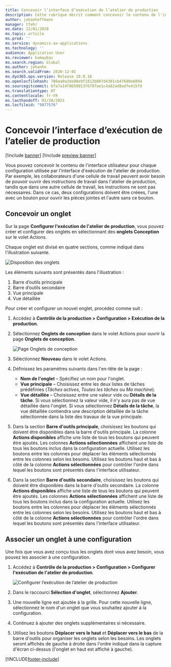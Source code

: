 ```yaml
---
title: Concevoir l’interface d’exécution de l’atelier de production
description: Cette rubrique décrit comment concevoir le contenu de l'interface utilisateur pour chaque configuration.
author: johanhoffmann
manager: tfehr
ms.date: 12/01/2020
ms.topic: article
ms.prod: ''
ms.service: dynamics-ax-applications
ms.technology: ''
audience: Application User
ms.reviewer: kamaybac
ms.search.region: Global
ms.author: johanho
ms.search.validFrom: 2020-12-01
ms.dyn365.ops.version: Release 10.0.16
ms.openlocfilehash: 786ea9a3da98e9f1812b007d4301cb47680e6894
ms.sourcegitcommit: b7a7a14f8650913f6797ae1c4a82ad8adfe415fd
ms.translationtype: HT
ms.contentlocale: fr-FR
ms.lasthandoff: 01/28/2021
ms.locfileid: "5077576"
---
```

# <a name="design-the-production-floor-execution-interface"></a>Concevoir l’interface d’exécution de l’atelier de production

[!include [banner](../includes/banner.md)]
[!include [preview banner](../includes/preview-banner.md)]

Vous pouvez concevoir le contenu de l'interface utilisateur pour chaque configuration utilisée par l'interface d'exécution de l'atelier de production. Par exemple, les collaborateurs d'une cellule de travail peuvent avoir besoin de pouvoir ouvrir des instructions de travail dans l'atelier de production, tandis que dans une autre cellule de travail, les instructions ne sont pas nécessaires. Dans ce cas, deux configurations doivent être créées, l'une avec un bouton pour ouvrir les pièces jointes et l'autre sans ce bouton.

## <a name="design-a-tab"></a>Concevoir un onglet

Sur la page **Configurer l'exécution de l'atelier de production**, vous pouvez créer et configurer des onglets en sélectionnant des **onglets Conception** sur le volet Actions.

Chaque onglet est divisé en quatre sections, comme indiqué dans l'illustration suivante.

![Disposition des onglets](media/pfe-tab-layout.png "Disposition des onglets")

Les éléments suivants sont présentés dans l'illustration :

1. Barre d’outils principale
1. Barre d’outils secondaire
1. Vue principale
1. Vue détaillée

Pour créer et configurer un nouvel onglet, procédez comme suit :

1. Accédez à **Contrôle de la production &gt; Configuration &gt; Exécution de la production**.

1. Sélectionnez **Onglets de conception** dans le volet Actions pour ouvrir la page **Onglets de conception**.

    ![Page Onglets de conception](media/pfe-design-tabs.png "Page Onglets de conception")

1. Sélectionnez **Nouveau** dans le volet Actions.

1. Définissez les paramètres suivants dans l'en-tête de la page :

    - **Nom de l'onglet** – Spécifiez un nom pour l'onglet.
    - **Vue principale** – Choisissez entre les deux listes de tâches prédéfinies (*Tâches actives*, *Toutes les tâches* ou *Ma machine*).
    - **Vue détaillée** – Choisissez entre une valeur vide ou **Détails de la tâche**. Si vous sélectionnez la valeur vide, il n'y aura pas de vue détaillée dans l'onglet. Si vous sélectionnez **Détails de la tâche**, la vue détaillée contiendra une description détaillée de la tâche sélectionnée dans la liste des travaux de la vue principale.

1. Dans la section **Barre d'outils principale**, choisissez les boutons qui doivent être disponibles dans la barre d'outils principale. La colonne **Actions disponibles** affiche une liste de tous les boutons qui peuvent être ajoutés. Les colonnes **Actions sélectionnées** affichent une liste de tous les boutons inclus dans la configuration actuelle. Utilisez les boutons entre les colonnes pour déplacer les éléments sélectionnés entre les colonnes selon les besoins. Utilisez les boutons haut et bas à côté de la colonne **Actions sélectionnées** pour contrôler l'ordre dans lequel les boutons sont présentés dans l'interface utilisateur.

1. Dans la section **Barre d'outils** **secondaire**, choisissez les boutons qui doivent être disponibles dans la barre d'outils secondaire. La colonne **Actions disponibles** affiche une liste de tous les boutons qui peuvent être ajoutés. Les colonnes **Actions sélectionnées** affichent une liste de tous les boutons inclus dans la configuration actuelle. Utilisez les boutons entre les colonnes pour déplacer les éléments sélectionnés entre les colonnes selon les besoins. Utilisez les boutons haut et bas à côté de la colonne **Actions sélectionnées** pour contrôler l'ordre dans lequel les boutons sont présentés dans l'interface utilisateur.

## <a name="associate-a-tab-with-a-configuration"></a>Associer un onglet à une configuration

Une fois que vous avez conçu tous les onglets dont vous avez besoin, vous pouvez les associer à une configuration.

1. Accédez à **Contrôle de la production &gt; Configuration &gt; Configurer l'exécution de l'atelier de production**.

    ![Configurer l’exécution de l’atelier de production](media/pfe-config-prod-floor-execution.png "Configurer l’exécution de l’atelier de production")

1. Dans le raccourci **Sélection d'onglet**, sélectionnez **Ajouter**.

1. Une nouvelle ligne est ajoutée à la grille. Pour cette nouvelle ligne, sélectionnez le nom d'un onglet que vous souhaitez ajouter à la configuration.

1. Continuez à ajouter des onglets supplémentaires si nécessaire.

1. Utilisez les boutons **Déplacer vers le haut** et **Déplacer vers le bas** de la barre d'outils pour organiser les onglets selon les besoins. Les onglets seront affichés de gauche à droite dans l'ordre indiqué dans la capture d'écran ci-dessus (l'onglet en haut est affiché à gauche).


[!INCLUDE[footer-include](../../includes/footer-banner.md)]